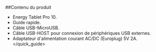 ##Contenu du produit

* Energy Tablet Pro 10. 
* Guide rapide.
* Câble USB-MicroUSB.
* Câble USB-HOST pour connexion de périphériques USB externes.
* Adaptateur d'alimentation courant AC/DC (Europlug) 5V 2A.
</quick_guide>
